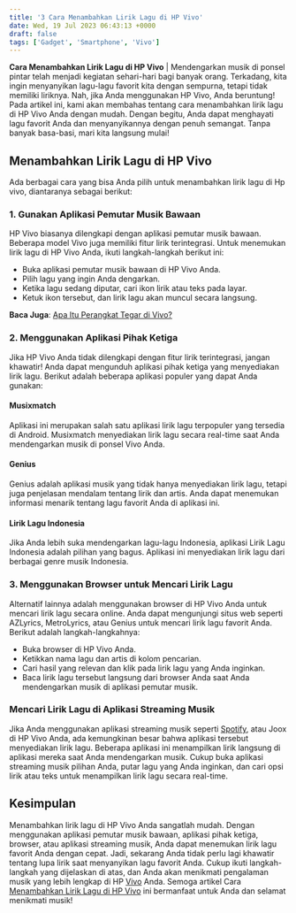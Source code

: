 ```yaml
---
title: '3 Cara Menambahkan Lirik Lagu di HP Vivo'
date: Wed, 19 Jul 2023 06:43:13 +0000
draft: false
tags: ['Gadget', 'Smartphone', 'Vivo']
---
```


**Cara Menambahkan Lirik Lagu di HP Vivo** | Mendengarkan musik di ponsel pintar telah menjadi kegiatan sehari-hari bagi banyak orang. Terkadang, kita ingin menyanyikan lagu-lagu favorit kita dengan sempurna, tetapi tidak memiliki liriknya. Nah, jika Anda menggunakan HP Vivo, Anda beruntung! Pada artikel ini, kami akan membahas tentang cara menambahkan lirik lagu di HP Vivo Anda dengan mudah. Dengan begitu, Anda dapat menghayati lagu favorit Anda dan menyanyikannya dengan penuh semangat. Tanpa banyak basa-basi, mari kita langsung mulai!

Menambahkan Lirik Lagu di HP Vivo
---------------------------------

Ada berbagai cara yang bisa Anda pilih untuk menambahkan lirik lagu di Hp vivo, diantaranya sebagai berikut:

### 1\. Gunakan Aplikasi Pemutar Musik Bawaan

HP Vivo biasanya dilengkapi dengan aplikasi pemutar musik bawaan. Beberapa model Vivo juga memiliki fitur lirik terintegrasi. Untuk menemukan lirik lagu di HP Vivo Anda, ikuti langkah-langkah berikut ini:

*   Buka aplikasi pemutar musik bawaan di HP Vivo Anda.
*   Pilih lagu yang ingin Anda dengarkan.
*   Ketika lagu sedang diputar, cari ikon lirik atau teks pada layar.
*   Ketuk ikon tersebut, dan lirik lagu akan muncul secara langsung.

**Baca Juga**: [Apa Itu Perangkat Tegar di Vivo?](https://blog.ajiekusumadhany.com/apa-itu-perangkat-tegar-di-vivo/)

### 2\. Menggunakan Aplikasi Pihak Ketiga

Jika HP Vivo Anda tidak dilengkapi dengan fitur lirik terintegrasi, jangan khawatir! Anda dapat mengunduh aplikasi pihak ketiga yang menyediakan lirik lagu. Berikut adalah beberapa aplikasi populer yang dapat Anda gunakan:

#### Musixmatch

Aplikasi ini merupakan salah satu aplikasi lirik lagu terpopuler yang tersedia di Android. Musixmatch menyediakan lirik lagu secara real-time saat Anda mendengarkan musik di ponsel Vivo Anda.

#### Genius

Genius adalah aplikasi musik yang tidak hanya menyediakan lirik lagu, tetapi juga penjelasan mendalam tentang lirik dan artis. Anda dapat menemukan informasi menarik tentang lagu favorit Anda di aplikasi ini.

#### Lirik Lagu Indonesia

Jika Anda lebih suka mendengarkan lagu-lagu Indonesia, aplikasi Lirik Lagu Indonesia adalah pilihan yang bagus. Aplikasi ini menyediakan lirik lagu dari berbagai genre musik Indonesia.

### 3\. Menggunakan Browser untuk Mencari Lirik Lagu

Alternatif lainnya adalah menggunakan browser di HP Vivo Anda untuk mencari lirik lagu secara online. Anda dapat mengunjungi situs web seperti AZLyrics, MetroLyrics, atau Genius untuk mencari lirik lagu favorit Anda. Berikut adalah langkah-langkahnya:

*   Buka browser di HP Vivo Anda.
*   Ketikkan nama lagu dan artis di kolom pencarian.
*   Cari hasil yang relevan dan klik pada lirik lagu yang Anda inginkan.
*   Baca lirik lagu tersebut langsung dari browser Anda saat Anda mendengarkan musik di aplikasi pemutar musik.

### Mencari Lirik Lagu di Aplikasi Streaming Musik

Jika Anda menggunakan aplikasi streaming musik seperti [Spotify](https://open.spotify.com/), atau Joox di HP Vivo Anda, ada kemungkinan besar bahwa aplikasi tersebut menyediakan lirik lagu. Beberapa aplikasi ini menampilkan lirik langsung di aplikasi mereka saat Anda mendengarkan musik. Cukup buka aplikasi streaming musik pilihan Anda, putar lagu yang Anda inginkan, dan cari opsi lirik atau teks untuk menampilkan lirik lagu secara real-time.

Kesimpulan
----------

Menambahkan lirik lagu di HP Vivo Anda sangatlah mudah. Dengan menggunakan aplikasi pemutar musik bawaan, aplikasi pihak ketiga, browser, atau aplikasi streaming musik, Anda dapat menemukan lirik lagu favorit Anda dengan cepat. Jadi, sekarang Anda tidak perlu lagi khawatir tentang lupa lirik saat menyanyikan lagu favorit Anda. Cukup ikuti langkah-langkah yang dijelaskan di atas, dan Anda akan menikmati pengalaman musik yang lebih lengkap di HP [Vivo](https://www.vivo.com/id) Anda. Semoga artikel Cara [Menambahkan Lirik Lagu di HP Vivo](https://blog.ajiekusumadhany.com/cara-menambahkan-lirik-lagu-di-hp-vivo/) ini bermanfaat untuk Anda dan selamat menikmati musik!